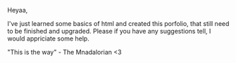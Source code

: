 Heyaa,

I've just learned some basics of html and created this porfolio, that still need to be finished and upgraded.
Please if you have any suggestions tell, I would appriciate some help.

"This is the way" - The Mnadalorian <3
